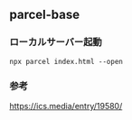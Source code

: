 ## parcel-base

### ローカルサーバー起動
```
npx parcel index.html --open
```

### 参考
https://ics.media/entry/19580/
